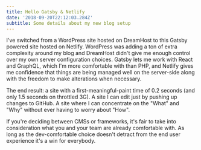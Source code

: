 ```yaml
---
title: Hello Gatsby & Netlify
date: '2018-09-20T22:12:03.284Z'
subtitle: Some details about my new blog setup
---
```


I've switched from a WordPress site hosted on DreamHost to this Gatsby powered site hosted on Netlify. WordPress was adding a ton of extra complexity around my blog and DreamHost didn't give me enough control over my own server configuration choices. Gatsby lets me work with React and GraphQL, which I'm more comfortable with than PHP, and Netlify gives me confidence that things are being managed well on the server-side along with the freedom to make alterations when necessary.

The end result: a site with a first-meaningful-paint time of 0.2 seconds (and only 1.5 seconds on throttled 3G). A site I can edit just by pushing up changes to GitHub. A site where I can concentrate on the "What" and "Why" without ever having to worry about "How".

If you're deciding between CMSs or frameworks, it's fair to take into consideration what you and your team are already comfortable with. As long as the dev-comfortable choice doesn't detract from the end user experience it's a win for everybody.
